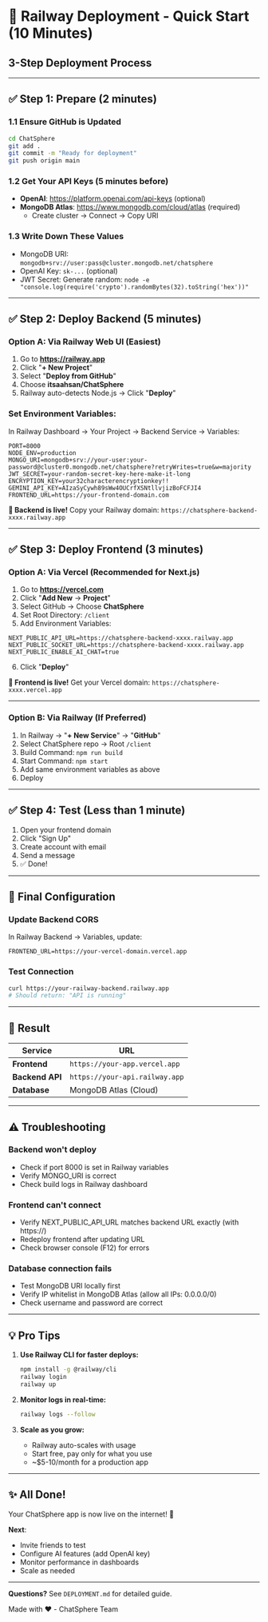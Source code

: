 # 🚀 Railway Deployment - Quick Start (10 Minutes)

## 3-Step Deployment Process

---

## ✅ Step 1: Prepare (2 minutes)

### 1.1 Ensure GitHub is Updated
```bash
cd ChatSphere
git add .
git commit -m "Ready for deployment"
git push origin main
```

### 1.2 Get Your API Keys (5 minutes before)
- **OpenAI**: https://platform.openai.com/api-keys (optional)
- **MongoDB Atlas**: https://www.mongodb.com/cloud/atlas (required)
  - Create cluster → Connect → Copy URI

### 1.3 Write Down These Values
- MongoDB URI: `mongodb+srv://user:pass@cluster.mongodb.net/chatsphere`
- OpenAI Key: `sk-...` (optional)
- JWT Secret: Generate random: `node -e "console.log(require('crypto').randomBytes(32).toString('hex'))"`

---

## ✅ Step 2: Deploy Backend (5 minutes)

### Option A: Via Railway Web UI (Easiest)

1. Go to **https://railway.app**
2. Click "**+ New Project**"
3. Select "**Deploy from GitHub**"
4. Choose **itsaahsan/ChatSphere**
5. Railway auto-detects Node.js → Click "**Deploy**"

### Set Environment Variables:

In Railway Dashboard → Your Project → Backend Service → Variables:

```
PORT=8000
NODE_ENV=production
MONGO_URI=mongodb+srv://your-user:your-password@cluster0.mongodb.net/chatsphere?retryWrites=true&w=majority
JWT_SECRET=your-random-secret-key-here-make-it-long
ENCRYPTION_KEY=your32characterencryptionkey!!
GEMINI_API_KEY=AIzaSyCywh89sWw4OUCrfXSNtllvjizBoFCFJI4
FRONTEND_URL=https://your-frontend-domain.com
```

**🎉 Backend is live!** Copy your Railway domain: `https://chatsphere-backend-xxxx.railway.app`

---

## ✅ Step 3: Deploy Frontend (3 minutes)

### Option A: Via Vercel (Recommended for Next.js)

1. Go to **https://vercel.com**
2. Click "**Add New** → **Project**"
3. Select GitHub → Choose **ChatSphere**
4. Set Root Directory: `/client`
5. Add Environment Variables:

```
NEXT_PUBLIC_API_URL=https://chatsphere-backend-xxxx.railway.app
NEXT_PUBLIC_SOCKET_URL=https://chatsphere-backend-xxxx.railway.app
NEXT_PUBLIC_ENABLE_AI_CHAT=true
```

6. Click "**Deploy**"

**🎉 Frontend is live!** Get your Vercel domain: `https://chatsphere-xxxx.vercel.app`

---

### Option B: Via Railway (If Preferred)

1. In Railway → "**+ New Service**" → "**GitHub**"
2. Select ChatSphere repo → Root `/client`
3. Build Command: `npm run build`
4. Start Command: `npm start`
5. Add same environment variables as above
6. Deploy

---

## ✅ Step 4: Test (Less than 1 minute)

1. Open your frontend domain
2. Click "Sign Up"
3. Create account with email
4. Send a message
5. ✅ Done!

---

## 🔗 Final Configuration

### Update Backend CORS

In Railway Backend → Variables, update:
```
FRONTEND_URL=https://your-vercel-domain.vercel.app
```

### Test Connection

```bash
curl https://your-railway-backend.railway.app
# Should return: "API is running"
```

---

## 🎯 Result

| Service | URL |
|---------|-----|
| **Frontend** | `https://your-app.vercel.app` |
| **Backend API** | `https://your-api.railway.app` |
| **Database** | MongoDB Atlas (Cloud) |

---

## ⚠️ Troubleshooting

### Backend won't deploy
- Check if port 8000 is set in Railway variables
- Verify MONGO_URI is correct
- Check build logs in Railway dashboard

### Frontend can't connect
- Verify NEXT_PUBLIC_API_URL matches backend URL exactly (with https://)
- Redeploy frontend after updating URL
- Check browser console (F12) for errors

### Database connection fails
- Test MongoDB URI locally first
- Verify IP whitelist in MongoDB Atlas (allow all IPs: 0.0.0.0/0)
- Check username and password are correct

---

## 💡 Pro Tips

1. **Use Railway CLI for faster deploys:**
   ```bash
   npm install -g @railway/cli
   railway login
   railway up
   ```

2. **Monitor logs in real-time:**
   ```bash
   railway logs --follow
   ```

3. **Scale as you grow:**
   - Railway auto-scales with usage
   - Start free, pay only for what you use
   - ~$5-10/month for a production app

---

## ✨ All Done!

Your ChatSphere app is now live on the internet! 🎉

**Next**: 
- Invite friends to test
- Configure AI features (add OpenAI key)
- Monitor performance in dashboards
- Scale as needed

---

**Questions?** See `DEPLOYMENT.md` for detailed guide.

Made with ❤️ - ChatSphere Team
